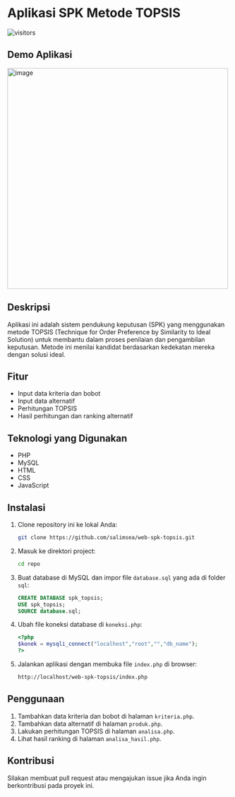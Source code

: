 # Aplikasi SPK Metode TOPSIS

![visitors](https://visitor-badge.laobi.icu/badge?page_id=salimsea.web-spk-topsis)

## Demo Aplikasi
<img width="500" alt="image" src="https://github.com/salimsea/web-spk-topsis/assets/49223890/140c1297-3ddf-4da3-b230-eb9293c55de3">

## Deskripsi
Aplikasi ini adalah sistem pendukung keputusan (SPK) yang menggunakan metode TOPSIS (Technique for Order Preference by Similarity to Ideal Solution) untuk membantu dalam proses penilaian dan pengambilan keputusan. Metode ini menilai kandidat berdasarkan kedekatan mereka dengan solusi ideal.

## Fitur
- Input data kriteria dan bobot
- Input data alternatif
- Perhitungan TOPSIS
- Hasil perhitungan dan ranking alternatif

## Teknologi yang Digunakan
- PHP
- MySQL
- HTML
- CSS
- JavaScript

## Instalasi
1. Clone repository ini ke lokal Anda:
    ```bash
    git clone https://github.com/salimsea/web-spk-topsis.git
    ```

2. Masuk ke direktori project:
    ```bash
    cd repo
    ```

3. Buat database di MySQL dan impor file `database.sql` yang ada di folder `sql`:
    ```sql
    CREATE DATABASE spk_topsis;
    USE spk_topsis;
    SOURCE database.sql;
    ```

4. Ubah file koneksi database di `koneksi.php`:
    ```php
    <?php
    $konek = mysqli_connect("localhost","root","","db_name");
    ?>
    ```

5. Jalankan aplikasi dengan membuka file `index.php` di browser:
    ```bash
    http://localhost/web-spk-topsis/index.php
    ```

## Penggunaan
1. Tambahkan data kriteria dan bobot di halaman `kriteria.php`.
2. Tambahkan data alternatif di halaman `produk.php`.
3. Lakukan perhitungan TOPSIS di halaman `analisa.php`.
4. Lihat hasil ranking di halaman `analisa_hasil.php`.

## Kontribusi
Silakan membuat pull request atau mengajukan issue jika Anda ingin berkontribusi pada proyek ini.


